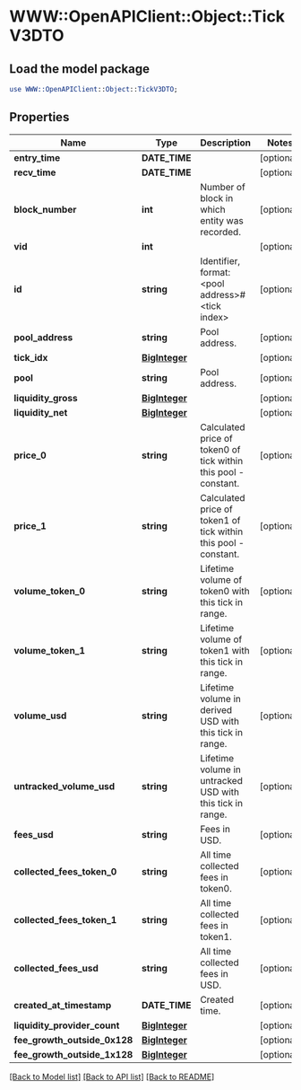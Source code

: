 # WWW::OpenAPIClient::Object::TickV3DTO

## Load the model package
```perl
use WWW::OpenAPIClient::Object::TickV3DTO;
```

## Properties
Name | Type | Description | Notes
------------ | ------------- | ------------- | -------------
**entry_time** | **DATE_TIME** |  | [optional] 
**recv_time** | **DATE_TIME** |  | [optional] 
**block_number** | **int** | Number of block in which entity was recorded. | [optional] 
**vid** | **int** |  | [optional] 
**id** | **string** | Identifier, format: &lt;pool address&gt;#&lt;tick index&gt; | [optional] 
**pool_address** | **string** | Pool address. | [optional] 
**tick_idx** | [**BigInteger**](BigInteger.md) |  | [optional] 
**pool** | **string** | Pool address. | [optional] 
**liquidity_gross** | [**BigInteger**](BigInteger.md) |  | [optional] 
**liquidity_net** | [**BigInteger**](BigInteger.md) |  | [optional] 
**price_0** | **string** | Calculated price of token0 of tick within this pool - constant. | [optional] 
**price_1** | **string** | Calculated price of token1 of tick within this pool - constant. | [optional] 
**volume_token_0** | **string** | Lifetime volume of token0 with this tick in range. | [optional] 
**volume_token_1** | **string** | Lifetime volume of token1 with this tick in range. | [optional] 
**volume_usd** | **string** | Lifetime volume in derived USD with this tick in range. | [optional] 
**untracked_volume_usd** | **string** | Lifetime volume in untracked USD with this tick in range. | [optional] 
**fees_usd** | **string** | Fees in USD. | [optional] 
**collected_fees_token_0** | **string** | All time collected fees in token0. | [optional] 
**collected_fees_token_1** | **string** | All time collected fees in token1. | [optional] 
**collected_fees_usd** | **string** | All time collected fees in USD. | [optional] 
**created_at_timestamp** | **DATE_TIME** | Created time. | [optional] 
**liquidity_provider_count** | [**BigInteger**](BigInteger.md) |  | [optional] 
**fee_growth_outside_0x128** | [**BigInteger**](BigInteger.md) |  | [optional] 
**fee_growth_outside_1x128** | [**BigInteger**](BigInteger.md) |  | [optional] 

[[Back to Model list]](../README.md#documentation-for-models) [[Back to API list]](../README.md#documentation-for-api-endpoints) [[Back to README]](../README.md)


